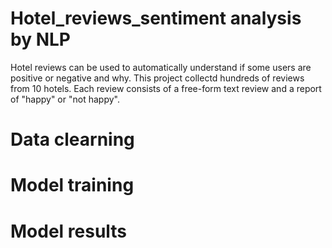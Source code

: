 # Hotel_reviews_sentiment analysis by NLP

Hotel reviews can be used to automatically understand if some users are positive or negative and why. This project collectd hundreds of reviews from 10 hotels. 
Each review consists of a free-form text review and a report of "happy" or "not happy". 

# Data clearning 




# Model training 




# Model results
